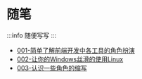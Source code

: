 
# 随笔

:::info
随便写写
:::

- [001-简单了解前端开发中各工具的角色扮演](/blog/src/001-simple-realize-fe-dev-tools-role/index.md)
- [002-让你的Windows丝滑的使用Linux](/blog/src/002-windows-add-linux/index.md)
- [003-认识一些角色的缩写](/blog/src/003-know-roles-abbreviate/index.md)